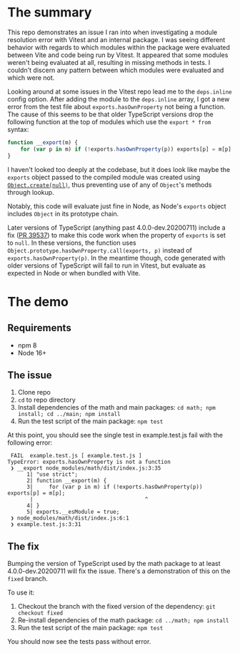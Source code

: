 # The summary

This repo demonstrates an issue I ran into when investigating a module resolution error with Vitest and an internal package. I was seeing different behavior with regards to which modules within the package were evaluated between Vite and code being run by Vitest. It appeared that some modules weren't being evaluated at all, resulting in missing methods in tests. I couldn't discern any pattern between which modules were evaluated and which were not.

Looking around at some issues in the Vitest repo lead me to the `deps.inline` config option. After adding the module to the `deps.inline` array, I got a new error from the test file about `exports.hasOwnProperty` not being a function. The cause of this seems to be that older TypeScript versions drop the following function at the top of modules which use the `export * from` syntax:

```js
function __export(m) {
    for (var p in m) if (!exports.hasOwnProperty(p)) exports[p] = m[p];
}
```

I haven't looked too deeply at the codebase, but it does look like maybe the `exports` object passed to the compiled module was created using [`Object.create(null)`](https://github.com/vitest-dev/vitest/blob/v0.28.1/packages/vite-node/src/client.ts#L307), thus preventing use of any of `Object`'s methods through lookup. 

Notably, this code will evaluate just fine in Node, as Node's `exports` object includes `Object` in its prototype chain.

Later versions of TypeScript (anything past 4.0.0-dev.20200711) include a fix ([PR 39537](https://github.com/microsoft/TypeScript/pull/39537)) to make this code work when the property of `exports` is set to `null`. In these versions, the function uses `Object.prototype.hasOwnProperty.call(exports, p)` instead of `exports.hasOwnProperty(p)`. In the meantime though, code generated with older versions of TypeScript will fail to run in Vitest, but evaluate as expected in Node or when bundled with Vite.

# The demo

## Requirements

- npm 8
- Node 16+

## The issue

1. Clone repo
2. `cd` to repo directory
3. Install dependencies of the math and main packages: `cd math; npm install; cd ../main; npm install`
4. Run the test script of the main package: `npm test`

At this point, you should see the single test in example.test.js fail with the following error:

```
 FAIL  example.test.js [ example.test.js ]
TypeError: exports.hasOwnProperty is not a function
 ❯ __export node_modules/math/dist/index.js:3:35
      1| "use strict";
      2| function __export(m) {
      3|     for (var p in m) if (!exports.hasOwnProperty(p)) exports[p] = m[p];
       |                                   ^
      4| }
      5| exports.__esModule = true;
 ❯ node_modules/math/dist/index.js:6:1
 ❯ example.test.js:3:31
```

## The fix

Bumping the version of TypeScript used by the math package to at least 4.0.0-dev.20200711 will fix the issue. There's a demonstration of this on the `fixed` branch.

To use it:

1. Checkout the branch with the fixed version of the dependency: `git checkout fixed`
2. Re-install dependencies of the math package: `cd ../math; npm install`
3. Run the test script of the main package: `npm test`

You should now see the tests pass without error.
